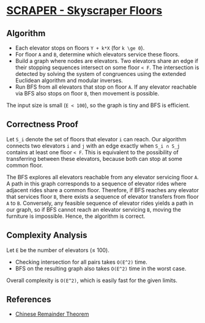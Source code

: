 # [SCRAPER - Skyscraper Floors](https://www.spoj.com/problems/SCRAPER/)

## Algorithm

- Each elevator stops on floors `Y + k*X` (for `k \ge 0`).
- For floor `A` and `B`, determine which elevators service these floors.
- Build a graph where nodes are elevators. Two elevators share an edge if their
  stopping sequences intersect on some floor `< F`. The intersection is detected
  by solving the system of congruences using the extended Euclidean algorithm and
  modular inverses.
- Run BFS from all elevators that stop on floor `A`. If any elevator reachable
  via BFS also stops on floor `B`, then movement is possible.

The input size is small (`E < 100`), so the graph is tiny and BFS is efficient.

## Correctness Proof

Let `S_i` denote the set of floors that elevator `i` can reach. Our algorithm
connects two elevators `i` and `j` with an edge exactly when `S_i ∩ S_j` contains
at least one floor `< F`. This is equivalent to the possibility of transferring
between these elevators, because both can stop at some common floor.

The BFS explores all elevators reachable from any elevator servicing floor `A`.
A path in this graph corresponds to a sequence of elevator rides where adjacent
rides share a common floor. Therefore, if BFS reaches any elevator that services
floor `B`, there exists a sequence of elevator transfers from floor `A` to `B`.
Conversely, any feasible sequence of elevator rides yields a path in our graph,
so if BFS cannot reach an elevator servicing `B`, moving the furniture is
impossible. Hence, the algorithm is correct.

## Complexity Analysis

Let `E` be the number of elevators (≤ 100).

- Checking intersection for all pairs takes `O(E^2)` time.
- BFS on the resulting graph also takes `O(E^2)` time in the worst case.

Overall complexity is `O(E^2)`, which is easily fast for the given limits.

## References

- [Chinese Remainder Theorem](https://en.wikipedia.org/wiki/Chinese_remainder_theorem)
